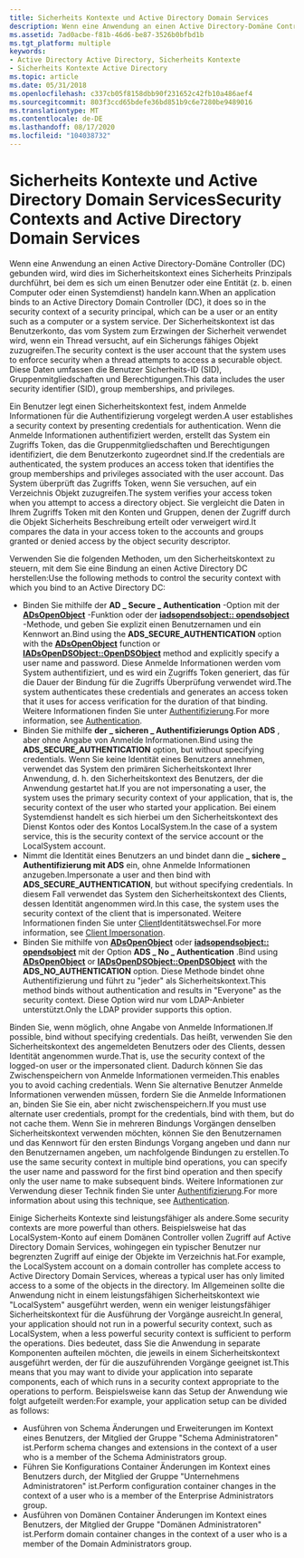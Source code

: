 ```yaml
---
title: Sicherheits Kontexte und Active Directory Domain Services
description: Wenn eine Anwendung an einen Active Directory-Domäne Controller (DC) gebunden wird, wird dies im Sicherheitskontext eines Sicherheits Prinzipals durchführt, bei dem es sich um einen Benutzer oder eine Entität (z. b. einen Computer oder einen Systemdienst) handeln kann.
ms.assetid: 7ad0acbe-f81b-46d6-be87-3526b0bfbd1b
ms.tgt_platform: multiple
keywords:
- Active Directory Active Directory, Sicherheits Kontexte
- Sicherheits Kontexte Active Directory
ms.topic: article
ms.date: 05/31/2018
ms.openlocfilehash: c337cb05f8158dbb90f231652c42fb10a486aef4
ms.sourcegitcommit: 803f3ccd65bdefe36bd851b9c6e7280be9489016
ms.translationtype: MT
ms.contentlocale: de-DE
ms.lasthandoff: 08/17/2020
ms.locfileid: "104038732"
---
```

# <a name="security-contexts-and-active-directory-domain-services"></a><span data-ttu-id="1d662-105">Sicherheits Kontexte und Active Directory Domain Services</span><span class="sxs-lookup"><span data-stu-id="1d662-105">Security Contexts and Active Directory Domain Services</span></span>

<span data-ttu-id="1d662-106">Wenn eine Anwendung an einen Active Directory-Domäne Controller (DC) gebunden wird, wird dies im Sicherheitskontext eines Sicherheits Prinzipals durchführt, bei dem es sich um einen Benutzer oder eine Entität (z. b. einen Computer oder einen Systemdienst) handeln kann.</span><span class="sxs-lookup"><span data-stu-id="1d662-106">When an application binds to an Active Directory Domain Controller (DC), it does so in the security context of a security principal, which can be a user or an entity such as a computer or a system service.</span></span> <span data-ttu-id="1d662-107">Der Sicherheitskontext ist das Benutzerkonto, das vom System zum Erzwingen der Sicherheit verwendet wird, wenn ein Thread versucht, auf ein Sicherungs fähiges Objekt zuzugreifen.</span><span class="sxs-lookup"><span data-stu-id="1d662-107">The security context is the user account that the system uses to enforce security when a thread attempts to access a securable object.</span></span> <span data-ttu-id="1d662-108">Diese Daten umfassen die Benutzer Sicherheits-ID (SID), Gruppenmitgliedschaften und Berechtigungen.</span><span class="sxs-lookup"><span data-stu-id="1d662-108">This data includes the user security identifier (SID), group memberships, and privileges.</span></span>

<span data-ttu-id="1d662-109">Ein Benutzer legt einen Sicherheitskontext fest, indem Anmelde Informationen für die Authentifizierung vorgelegt werden.</span><span class="sxs-lookup"><span data-stu-id="1d662-109">A user establishes a security context by presenting credentials for authentication.</span></span> <span data-ttu-id="1d662-110">Wenn die Anmelde Informationen authentifiziert werden, erstellt das System ein Zugriffs Token, das die Gruppenmitgliedschaften und Berechtigungen identifiziert, die dem Benutzerkonto zugeordnet sind.</span><span class="sxs-lookup"><span data-stu-id="1d662-110">If the credentials are authenticated, the system produces an access token that identifies the group memberships and privileges associated with the user account.</span></span> <span data-ttu-id="1d662-111">Das System überprüft das Zugriffs Token, wenn Sie versuchen, auf ein Verzeichnis Objekt zuzugreifen.</span><span class="sxs-lookup"><span data-stu-id="1d662-111">The system verifies your access token when you attempt to access a directory object.</span></span> <span data-ttu-id="1d662-112">Sie vergleicht die Daten in Ihrem Zugriffs Token mit den Konten und Gruppen, denen der Zugriff durch die Objekt Sicherheits Beschreibung erteilt oder verweigert wird.</span><span class="sxs-lookup"><span data-stu-id="1d662-112">It compares the data in your access token to the accounts and groups granted or denied access by the object security descriptor.</span></span>

<span data-ttu-id="1d662-113">Verwenden Sie die folgenden Methoden, um den Sicherheitskontext zu steuern, mit dem Sie eine Bindung an einen Active Directory DC herstellen:</span><span class="sxs-lookup"><span data-stu-id="1d662-113">Use the following methods to control the security context with which you bind to an Active Directory DC:</span></span>

-   <span data-ttu-id="1d662-114">Binden Sie mithilfe der **AD \_ Secure \_ Authentication** -Option mit der [**ADsOpenObject**](/windows/desktop/api/adshlp/nf-adshlp-adsopenobject) -Funktion oder der [**iadsopendsobject:: opendsobject**](/windows/desktop/api/iads/nf-iads-iadsopendsobject-opendsobject) -Methode, und geben Sie explizit einen Benutzernamen und ein Kennwort an.</span><span class="sxs-lookup"><span data-stu-id="1d662-114">Bind using the **ADS\_SECURE\_AUTHENTICATION** option with the [**ADsOpenObject**](/windows/desktop/api/adshlp/nf-adshlp-adsopenobject) function or [**IADsOpenDSObject::OpenDSObject**](/windows/desktop/api/iads/nf-iads-iadsopendsobject-opendsobject) method and explicitly specify a user name and password.</span></span> <span data-ttu-id="1d662-115">Diese Anmelde Informationen werden vom System authentifiziert, und es wird ein Zugriffs Token generiert, das für die Dauer der Bindung für die Zugriffs Überprüfung verwendet wird.</span><span class="sxs-lookup"><span data-stu-id="1d662-115">The system authenticates these credentials and generates an access token that it uses for access verification for the duration of that binding.</span></span> <span data-ttu-id="1d662-116">Weitere Informationen finden Sie unter [Authentifizierung](authentication.md).</span><span class="sxs-lookup"><span data-stu-id="1d662-116">For more information, see [Authentication](authentication.md).</span></span>
-   <span data-ttu-id="1d662-117">Binden Sie mithilfe **der \_ sicheren \_ Authentifizierungs Option ADS** , aber ohne Angabe von Anmelde Informationen.</span><span class="sxs-lookup"><span data-stu-id="1d662-117">Bind using the **ADS\_SECURE\_AUTHENTICATION** option, but without specifying credentials.</span></span> <span data-ttu-id="1d662-118">Wenn Sie keine Identität eines Benutzers annehmen, verwendet das System den primären Sicherheitskontext Ihrer Anwendung, d. h. den Sicherheitskontext des Benutzers, der die Anwendung gestartet hat.</span><span class="sxs-lookup"><span data-stu-id="1d662-118">If you are not impersonating a user, the system uses the primary security context of your application, that is, the security context of the user who started your application.</span></span> <span data-ttu-id="1d662-119">Bei einem Systemdienst handelt es sich hierbei um den Sicherheitskontext des Dienst Kontos oder des Kontos LocalSystem.</span><span class="sxs-lookup"><span data-stu-id="1d662-119">In the case of a system service, this is the security context of the service account or the LocalSystem account.</span></span>
-   <span data-ttu-id="1d662-120">Nimmt die Identität eines Benutzers an und bindet dann die **\_ sichere \_ Authentifizierung mit ADS** ein, ohne Anmelde Informationen anzugeben.</span><span class="sxs-lookup"><span data-stu-id="1d662-120">Impersonate a user and then bind with **ADS\_SECURE\_AUTHENTICATION**, but without specifying credentials.</span></span> <span data-ttu-id="1d662-121">In diesem Fall verwendet das System den Sicherheitskontext des Clients, dessen Identität angenommen wird.</span><span class="sxs-lookup"><span data-stu-id="1d662-121">In this case, the system uses the security context of the client that is impersonated.</span></span> <span data-ttu-id="1d662-122">Weitere Informationen finden Sie unter [Client](/windows/desktop/SecAuthZ/client-impersonation)Identitätswechsel.</span><span class="sxs-lookup"><span data-stu-id="1d662-122">For more information, see [Client Impersonation](/windows/desktop/SecAuthZ/client-impersonation).</span></span>
-   <span data-ttu-id="1d662-123">Binden Sie mithilfe von [**ADsOpenObject**](/windows/desktop/api/adshlp/nf-adshlp-adsopenobject) oder [**iadsopendsobject:: opendsobject**](/windows/desktop/api/iads/nf-iads-iadsopendsobject-opendsobject) mit der Option **ADS \_ No \_ Authentication** .</span><span class="sxs-lookup"><span data-stu-id="1d662-123">Bind using [**ADsOpenObject**](/windows/desktop/api/adshlp/nf-adshlp-adsopenobject) or [**IADsOpenDSObject::OpenDSObject**](/windows/desktop/api/iads/nf-iads-iadsopendsobject-opendsobject) with the **ADS\_NO\_AUTHENTICATION** option.</span></span> <span data-ttu-id="1d662-124">Diese Methode bindet ohne Authentifizierung und führt zu "jeder" als Sicherheitskontext.</span><span class="sxs-lookup"><span data-stu-id="1d662-124">This method binds without authentication and results in "Everyone" as the security context.</span></span> <span data-ttu-id="1d662-125">Diese Option wird nur vom LDAP-Anbieter unterstützt.</span><span class="sxs-lookup"><span data-stu-id="1d662-125">Only the LDAP provider supports this option.</span></span>

<span data-ttu-id="1d662-126">Binden Sie, wenn möglich, ohne Angabe von Anmelde Informationen.</span><span class="sxs-lookup"><span data-stu-id="1d662-126">If possible, bind without specifying credentials.</span></span> <span data-ttu-id="1d662-127">Das heißt, verwenden Sie den Sicherheitskontext des angemeldeten Benutzers oder des Clients, dessen Identität angenommen wurde.</span><span class="sxs-lookup"><span data-stu-id="1d662-127">That is, use the security context of the logged-on user or the impersonated client.</span></span> <span data-ttu-id="1d662-128">Dadurch können Sie das Zwischenspeichern von Anmelde Informationen vermeiden.</span><span class="sxs-lookup"><span data-stu-id="1d662-128">This enables you to avoid caching credentials.</span></span> <span data-ttu-id="1d662-129">Wenn Sie alternative Benutzer Anmelde Informationen verwenden müssen, fordern Sie die Anmelde Informationen an, binden Sie Sie ein, aber nicht zwischenspeichern.</span><span class="sxs-lookup"><span data-stu-id="1d662-129">If you must use alternate user credentials, prompt for the credentials, bind with them, but do not cache them.</span></span> <span data-ttu-id="1d662-130">Wenn Sie in mehreren Bindungs Vorgängen denselben Sicherheitskontext verwenden möchten, können Sie den Benutzernamen und das Kennwort für den ersten Bindungs Vorgang angeben und dann nur den Benutzernamen angeben, um nachfolgende Bindungen zu erstellen.</span><span class="sxs-lookup"><span data-stu-id="1d662-130">To use the same security context in multiple bind operations, you can specify the user name and password for the first bind operation and then specify only the user name to make subsequent binds.</span></span> <span data-ttu-id="1d662-131">Weitere Informationen zur Verwendung dieser Technik finden Sie unter [Authentifizierung](authentication.md).</span><span class="sxs-lookup"><span data-stu-id="1d662-131">For more information about using this technique, see [Authentication](authentication.md).</span></span>

<span data-ttu-id="1d662-132">Einige Sicherheits Kontexte sind leistungsfähiger als andere.</span><span class="sxs-lookup"><span data-stu-id="1d662-132">Some security contexts are more powerful than others.</span></span> <span data-ttu-id="1d662-133">Beispielsweise hat das LocalSystem-Konto auf einem Domänen Controller vollen Zugriff auf Active Directory Domain Services, wohingegen ein typischer Benutzer nur begrenzten Zugriff auf einige der Objekte im Verzeichnis hat.</span><span class="sxs-lookup"><span data-stu-id="1d662-133">For example, the LocalSystem account on a domain controller has complete access to Active Directory Domain Services, whereas a typical user has only limited access to a some of the objects in the directory.</span></span> <span data-ttu-id="1d662-134">Im Allgemeinen sollte die Anwendung nicht in einem leistungsfähigen Sicherheitskontext wie "LocalSystem" ausgeführt werden, wenn ein weniger leistungsfähiger Sicherheitskontext für die Ausführung der Vorgänge ausreicht.</span><span class="sxs-lookup"><span data-stu-id="1d662-134">In general, your application should not run in a powerful security context, such as LocalSystem, when a less powerful security context is sufficient to perform the operations.</span></span> <span data-ttu-id="1d662-135">Dies bedeutet, dass Sie die Anwendung in separate Komponenten aufteilen möchten, die jeweils in einem Sicherheitskontext ausgeführt werden, der für die auszuführenden Vorgänge geeignet ist.</span><span class="sxs-lookup"><span data-stu-id="1d662-135">This means that you may want to divide your application into separate components, each of which runs in a security context appropriate to the operations to perform.</span></span> <span data-ttu-id="1d662-136">Beispielsweise kann das Setup der Anwendung wie folgt aufgeteilt werden:</span><span class="sxs-lookup"><span data-stu-id="1d662-136">For example, your application setup can be divided as follows:</span></span>

-   <span data-ttu-id="1d662-137">Ausführen von Schema Änderungen und Erweiterungen im Kontext eines Benutzers, der Mitglied der Gruppe "Schema Administratoren" ist.</span><span class="sxs-lookup"><span data-stu-id="1d662-137">Perform schema changes and extensions in the context of a user who is a member of the Schema Administrators group.</span></span>
-   <span data-ttu-id="1d662-138">Führen Sie Konfigurations Container Änderungen im Kontext eines Benutzers durch, der Mitglied der Gruppe "Unternehmens Administratoren" ist.</span><span class="sxs-lookup"><span data-stu-id="1d662-138">Perform configuration container changes in the context of a user who is a member of the Enterprise Administrators group.</span></span>
-   <span data-ttu-id="1d662-139">Ausführen von Domänen Container Änderungen im Kontext eines Benutzers, der Mitglied der Gruppe "Domänen Administratoren" ist.</span><span class="sxs-lookup"><span data-stu-id="1d662-139">Perform domain container changes in the context of a user who is a member of the Domain Administrators group.</span></span>

 

 